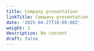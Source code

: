 ```yaml
---
title: Company presentation
linkTitle: Company presentation
date: '2025-04-27T18:00:00Z'
weight: 1
description: No content
draft: false
---
```



